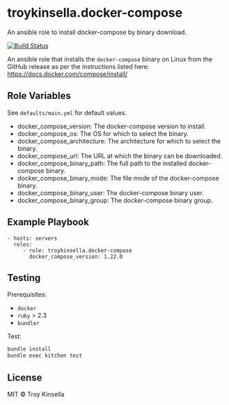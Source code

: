 # troykinsella.docker-compose

An ansible role to install docker-compose by binary download.

[![Build Status][travis-image]][travis-url]

An ansible role that installs the `docker-compose` binary on Linux from the GitHub release 
as per the instructions listed here:
https://docs.docker.com/compose/install/

## Role Variables

See `defaults/main.yml` for default values.

* docker_compose_version: The docker-compose version to install.
* docker_compose_os: The OS for which to select the binary.
* docker_compose_architecture: The architecture for which to select the binary.
* docker_compose_url: The URL at which the binary can be downloaded.
* docker_compose_binary_path: The full path to the installed docker-compose binary.
* docker_compose_binary_mode: The file mode of the docker-compose binary.
* docker_compose_binary_user: The docker-compose binary user.
* docker_compose_binary_group: The docker-compose binary group.

## Example Playbook

    - hosts: servers
      roles:
         - role: troykinsella.docker-compose
           docker_compose_version: 1.22.0

## Testing

Prerequisites:
* `docker`
* `ruby` > 2.3
* `bundler`

Test:

```bash
bundle install
bundle exec kitchen test
```

## License

MIT © Troy Kinsella

[travis-image]: https://travis-ci.org/troykinsella/ansible-docker-compose.svg?branch=master
[travis-url]: https://travis-ci.org/troykinsella/ansible-docker-compose
